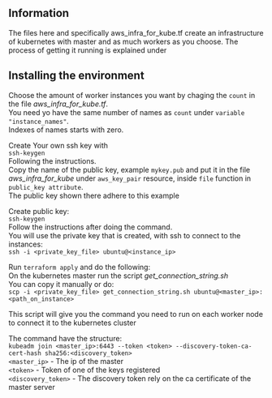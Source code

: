 ## Information
The files here and specifically aws_infra_for_kube.tf create an infrastructure of kubernetes with master and as much workers as you choose. 
The process of getting it running is explained under

## Installing the environment
Choose the amount of worker instances you want by chaging the `count` in the file *aws_infra_for_kube.tf*.<br />
You need yo have the same number of names as `count` under `variable "instance_names"`. <br />
Indexes of names starts with zero. 

Create Your own ssh key  with <br />
`ssh-keygen` <br />
Following the instructions. <br />
Copy the name of the public key, example `mykey.pub` and put it in the file *aws_infra_for_kube* under `aws_key_pair` resource, inside `file` function in `public_key attribute`. <br />
The public key shown there adhere to this example

Create public key: <br />
`ssh-keygen` <br />
Follow the instructions after doing the command. <br />
You will use the private key that is created, with ssh to connect to the instances: <br />
`ssh -i <private_key_file> ubuntu@<instance_ip>`

Run `terraform apply` and do the following: <br />
On the kubernetes master run the script *get_connection_string.sh* <br />
You can copy it manually or do: <br />
`scp -i <private_key_file> get_connection_string.sh ubuntu@<master_ip>:<path_on_instance>` <br />

This script will give you the command you need to run on each worker node to connect it to the kubernetes cluster 

The command have the structure: <br />
`kubeadm join <master_ip>:6443 --token <token> --discovery-token-ca-cert-hash sha256:<discovery_token>` <br />
`<master_ip>` - The ip of the master <br />
`<token>` - Token of one of the keys registered <br />
`<discovery_token>` - The discovery token rely on the ca certificate of the master server <br />

